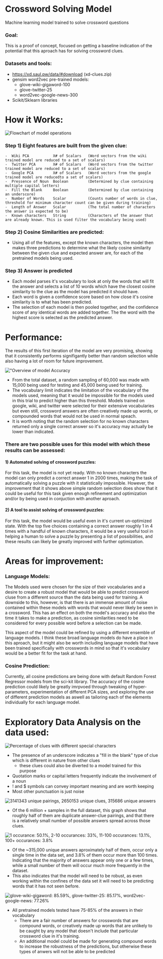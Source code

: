 # Crossword Solving Model
Machine learning model trained to solve crossword questions

### Goal:
This is a proof of concept, focused on getting a baseline indication of the potential that this aproach has for solving crossword clues.

### Datasets and tools:
- https://xd.saul.pw/data/#download (xd-clues.zip)
- gensim word2vec pre-trained models:
  - glove-wiki-gigaword-100
  - glove-twitter-25
  - word2vec-google-news-300
- Scikit/Sklearn libraries

# How it Works:

![Flowchart of model operations](/images/model_diagram.png?raw=true "Number of unique clues and answers in cleaned dataset" )

### Step 1) Eight features are built from the given clue:
    -  Wiki PCA           X# of Scalars   (Word vectors from the wiki trained model are reduced to a set of scalars)
    -  Twitter PCA        X# of Scalars   (Word vectors from the twitter trained model are reduced to a set of scalars)
    -  Google PCA         X# of Scalars   (Word vectors from the google trained model are reducedto a set of scalars)
    -  Pressence of Noun  Boolean         (Determined by clue containing multiple capital letters)
    -  Fill the Blank     Boolean         (Determined by clue containing an underscore)
    -  Number of Words    Scalar          (Counts number of words in clue, threshold for minimum character count can be given during training)
    -  Length of Answer   Scalar          (The total number of characters the answer is expected to be)
    -  Known characters   String          (Characters of the answer that are already known. This is used filter the vocabulary being used)
    
### Step 2) Cosine Similarities are predicted:
  -  Using all of the features, except the known characters, the model then makes three predictions to determine what the likely cosine similarity between the given clue and expected answer are, for each of the pretrained models being used.

### Step 3) Answer is predicted
  - Each model parses it's vocabulary to look at only the words that will fit the answer and selects a list of 10 words which have the closest cosine similarity to the clue as the model has predicted it should have.
  - Each word is given a confidence score based on how close it's cosine similarity is to what has been predicted.
  - The selection of each model is then pooled together, and the confidence score of any identical words are added together.  The the word with the highest score is selected as the predicted answer.


# Performance:

The results of this first iteration of the model are very promising, showing that it consistently performs signifigantly better than random selection while also having a lot of room for future improvement. 

!["Overview of model Accuracy](/images/accuracy_overview.png?raw=true "Overview of model Accuracy" )


- From the total dataset, a random sampling of 60,000 was made with 15,000 being used for testing and 45,000 being used for training.
- The vocabulary limit indicates the limitation of the vocabulary of the models used, meaning that it would be impossible for the models used in this trial to predict higher than this threshold.  Models trained on google, wiki, and twitter were selected for their extensive vocabularies but even still, crossword answers are often creatively made up words, or compounded words that would not be used in normal speach.
- It is worth noting that the random selection for no known characters returned only a single correct answer so it's accuracy may actually be lower than indicated.

### There are two possible uses for this model with which these results can be assessed:

#### 1) Automated solving of crossword puzzles:
  For this task, the model is not yet ready.  With no known characters the model can only predict a correct answer 1 in 2000 times, making the task of automatically solving a puzzle with it statistically impossible. However, the improvement that it shows above simple random selection does show that it could be useful for this task given enough refinement and optimization and/or by being used in conjuction with another aproach.
  
#### 2) A tool to assist solving of crossword puzzles:
  For this task, the model would be useful even in it's current un-optimized state.   With the top five choices containing a correct answer roughly 1 in 4 times with a handful of known characters, it would be a very useful tool in helping a human to solve a puzzle by presenting a list of possibilities, and these results can likely be greatly improved with further optimization.

  
  
# Areas for improvement:

### Language Models:
The Models used were chosen for the size of their vocabularies and a desire to create a robust model that would be able to predict crossword cluse from a different source than the data being used for training.  A downside to this, however, is that there is an immense amount of noise contained within these models with words that would never likely be seen in a crossword.  This has an effect on both the model's accuracy and also the time it takes to make a prediction, as cosine similarities need to be considered for every possible word before a selection can be made.

This aspect of the model could be refined by using a different ensemble of language models.  I think these broad language models do have a place in this aproach, but it might also be worth including language models that have been trained specifically with crosswords in mind so that it's vocabulary would be a better fit for the task at hand.

### Cosine Prediction:
Currently, all cosine predictions are being done with default Random Forest Regressor models from the sci-kit library.  The accuracy of the cosine prediction could likely be greatly imrpvoed through tweaking of hyper-parameters, experimentation of different PCA sizes, and exploring the use of different prediction models as aswell as tailoring each of the elements individually for each language model.   


# Exploratory Data Analysis on the data used:


![Percentage of clues with different special characters](/images/punctuation_percents.png?raw=true "Percentage of clues that contain each for of punctuation (before cleaning)")

- The presence of an underscore indicates a "fill in the blank" type of clue which is different in nature from other clues
  - these clues could also be diverted to a model trained for this purpose
- Quotation marks or capital letters frequently indicate the involvement of a noun
- ! and $ symbols can convey important meaning and are worth keeping
- Most other punctuation is just noise

![3141343 unique pairings, 2650153 unique clues, 315686 unique answers](/images/number_of_clues_and_answers.png?raw=true "Number of unique clues and answers in cleaned dataset" )

- Of the 6 million + samples in the full dataset, this graph shows that roughly half of them are duplicate answer-clue pairings, and that there is a relatively small number of possible answers spread across those clues.

![1 occurance: 50.1%, 2-10 occurances: 33%, 11-100 occurances: 13.1%, 100+ occurances: 3.8%](/images/answer_frequency.png?raw=true "Frequency of repeated answers." )

- Of the ~315,000 unique answers aproximately half of them, occur only a single time in the data set, and 3.8% of them occur more than 100 times. Indicating that the majority of answers appear only one or a few times, while a small number of them will occur much more frequently in the dataset. 
- This also indicates that the model will need to be robust, as even working within the confines of the data set it will need to be predicting words that it has not seen before.

![glove-wiki-gigaword: 85.59%, glove-twitter-25: 85.17%, word2vec-google-news: 77.26%](/images/vocabulary_percentages.png?raw=true "Percentage of answers contained in vocabularies of pre-trained word2vec models." )

- All pretrained models tested have 75-85% of the answers in their vocabulary
  - There are a fair number of answers for crosswords that are compound words, or creatively made up words that are unlikely to be caught by any model that doesn't include that particular crossword clue in it's training.
  - An additional model could be made for generating compound words to increase the robustness of the predictions, but otherwise these types of anwers will not be able to be predicted 



